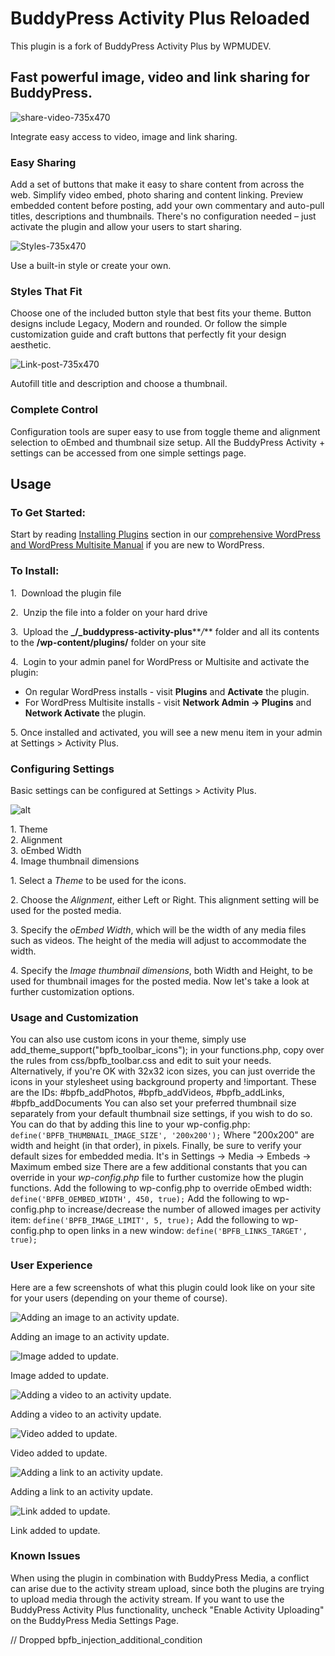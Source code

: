 # BuddyPress Activity Plus Reloaded

This plugin is a fork of BuddyPress Activity Plus by WPMUDEV.

## Fast powerful image, video and link sharing for BuddyPress.
 

![share-video-735x470](https://premium.wpmudev.org/wp-content/uploads/2011/05/share-video-735x470.jpg)

 Integrate easy access to video, image and link sharing.

### Easy Sharing

Add a set of buttons that make it easy to share content from across the web. Simplify video embed, photo sharing and content linking. Preview embedded content before posting, add your own commentary and auto-pull titles, descriptions and thumbnails.  There's no configuration needed – just activate the plugin and allow your users to start sharing.  

![Styles-735x470](https://premium.wpmudev.org/wp-content/uploads/2011/05/Styles-735x470.jpg)

 Use a built-in style or create your own.

### Styles That Fit

Choose one of the included button style that best fits your theme. Button designs include Legacy, Modern and rounded. Or follow the simple customization guide and craft buttons that perfectly fit your design aesthetic.     

![Link-post-735x470](https://premium.wpmudev.org/wp-content/uploads/2011/05/Link-post-735x470.jpg)

 Autofill title and description and choose a thumbnail.

### Complete Control

Configuration tools are super easy to use from toggle theme and alignment selection to oEmbed and thumbnail size setup. All the BuddyPress Activity + settings can be accessed from one simple settings page. 

## Usage

### To Get Started:

Start by reading [Installing Plugins](https://premium.wpmudev.org/wpmu-manual/using-regular-plugins-on-wpmu/) section in our [comprehensive WordPress and WordPress Multisite Manual](https://premium.wpmudev.org/wpmu-manual/) if you are new to WordPress.

### To Install:

1.  Download the plugin file 

2.  Unzip the file into a folder on your hard drive 

3.  Upload the **_/_buddypress-activity-plus****_/_** folder and all its contents to the **/wp-content/plugins/** folder on your site 

4.  Login to your admin panel for WordPress or Multisite and activate the plugin:

*   On regular WordPress installs - visit **Plugins** and **Activate** the plugin.
*   For WordPress Multisite installs - visit **Network Admin -> Plugins** and **Network Activate** the plugin.

5\. Once installed and activated, you will see a new menu item in your admin at Settings > Activity Plus.

### Configuring Settings

Basic settings can be configured at Settings > Activity Plus. 

![alt](https://premium.wpmudev.org/wp-content/uploads/2011/05/buddypress-activity-plus-settings.png)

 1. Theme  
2\. Alignment  
3. oEmbed Width  
4. Image thumbnail dimensions

 1\. Select a _Theme_ to be used for the icons. 
 
 2\. Choose the _Alignment_, either Left or Right. This alignment setting will be used for the posted media. 
 
 3\. Specify the _oEmbed Width_, which will be the width of any media files such as videos. The height of the media will adjust to accommodate the width. 
 
 4\. Specify the _Image thumbnail dimensions_, both Width and Height, to be used for thumbnail images for the posted media. Now let's take a look at further customization options.

### Usage and Customization

You can also use custom icons in your theme, simply use add_theme_support("bpfb_toolbar_icons"); in your functions.php, copy over the rules from css/bpfb_toolbar.css and edit to suit your needs. Alternatively, if you're OK with 32x32 icon sizes, you can just override the icons in your stylesheet using background property and !important. These are the IDs: #bpfb_addPhotos, #bpfb_addVideos, #bpfb_addLinks, #bpfb_addDocuments You can also set your preferred thumbnail size separately from your default thumbnail size settings, if you wish to do so. You can do that by adding this line to your wp-config.php: `define('BPFB_THUMBNAIL_IMAGE_SIZE', '200x200');` Where "200x200" are width and height (in that order), in pixels. Finally, be sure to verify your default sizes for embedded media. It's in Settings -> Media -> Embeds -> Maximum embed size There are a few additional constants that you can override in your _wp-config.php_ file to further customize how the plugin functions. Add the following to wp-config.php to override oEmbed width: `define('BPFB_OEMBED_WIDTH', 450, true);` Add the following to wp-config.php to increase/decrease the number of allowed images per activity item: `define('BPFB_IMAGE_LIMIT', 5, true);` Add the following to wp-config.php to open links in a new window: `define('BPFB_LINKS_TARGET', true);`

### User Experience

Here are a few screenshots of what this plugin could look like on your site for your users (depending on your theme of course). 

![Adding an image to an activity update.](https://premium.wpmudev.org/wp-content/uploads/2011/05/buddypress-activity-plus-add-image.png)

 Adding an image to an activity update.

 

![Image added to update.](https://premium.wpmudev.org/wp-content/uploads/2011/05/buddypress-activity-plus-image-added.png)

 Image added to update.

 

![Adding a video to an activity update.](https://premium.wpmudev.org/wp-content/uploads/2011/05/buddypress-activity-plus-add-video.png)

 Adding a video to an activity update.

 

![Video added to update.](https://premium.wpmudev.org/wp-content/uploads/2011/05/buddypress-activity-plus-video-added.png)

 Video added to update.

 

![Adding a link to an activity update.](https://premium.wpmudev.org/wp-content/uploads/2011/05/buddypress-activity-plus-add-link.png)

 Adding a link to an activity update.

 

![Link added to update.](https://premium.wpmudev.org/wp-content/uploads/2011/05/buddypress-activity-plus-link-added.png)

 Link added to update.

### Known Issues

When using the plugin in combination with BuddyPress Media, a conflict can arise due to the activity stream upload, since both the plugins are trying to upload media through the activity stream. If you want to use the BuddyPress Activity Plus functionality, uncheck "Enable Activity Uploading" on the BuddyPress Media Settings Page.

// Dropped
bpfb_injection_additional_condition